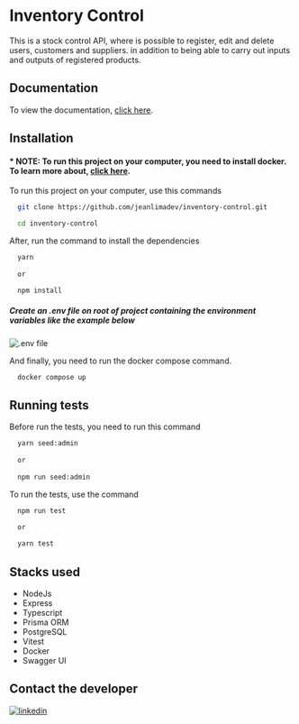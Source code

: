 
# Inventory Control

This is a stock control API, where is possible to register, edit and delete users, customers and suppliers. in addition to being able to carry out inputs and outputs of registered products.




## Documentation

To view the documentation, [click here](https://inventory-control-api.jeanlima.dev/api-docs).


## Installation

#### * NOTE: To run this project on your computer, you need to install docker. To learn more about, [click here](https://www.docker.com/). 

 
To run this project on your computer, use this commands

```bash
  git clone https://github.com/jeanlimadev/inventory-control.git

  cd inventory-control
```

After, run the command to install the dependencies

```bash
  yarn
  
  or

  npm install
```

##### Create an .env file on root of project containing the environment variables like the example below
![.env file](https://i.imgur.com/GZlIXgu.png)


And finally, you need to run the docker compose command.

```bash
  docker compose up
```
    
## Running tests

Before run the tests, you need to run this command

```bash
  yarn seed:admin
  
  or
  
  npm run seed:admin
```

To run the tests, use the command

```bash
  npm run test
  
  or

  yarn test
```


## Stacks used

- NodeJs
- Express
- Typescript
- Prisma ORM
- PostgreSQL
- Vitest
- Docker
- Swagger UI


## Contact the developer
[![linkedin](https://img.shields.io/badge/linkedin-0A66C2?style=for-the-badge&logo=linkedin&logoColor=white)](https://www.linkedin.com/in/jeanlimadev)
